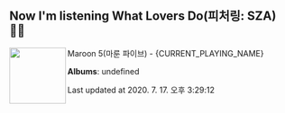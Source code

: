 ## Now I'm listening What Lovers Do(피처링: SZA) 🎵🎵

[<img align="left" width="100" src="https://i.ytimg.com/vi/5Wiio4KoGe8/sddefault.jpg?sqp=-oaymwEWCJADEOEBIAQqCghqEJQEGHgg6AJIWg&rs">](https://music.youtube.com/channel/UCdFe4KkWwZ_twpo-UECR-Nw)

Maroon 5(마룬 파이브) - {CURRENT_PLAYING_NAME}

**Albums**: undefined

Last updated at 2020. 7. 17. 오후 3:29:12
